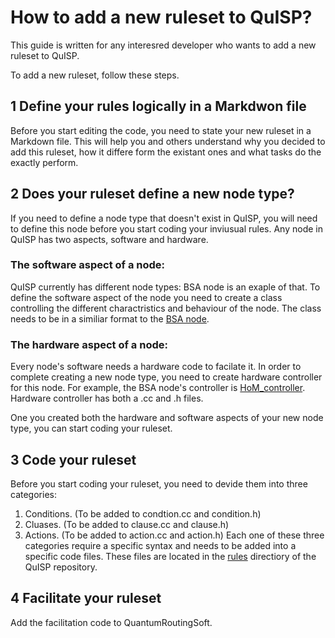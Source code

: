 # How to add a new ruleset to QuISP?

This guide is written for any interesred developer who wants to add a new ruleset to QuISP.

To add a new ruleset, follow these steps.

## 1 Define your rules logically in a Markdwon file
Before you start editing the code, you need to state your new ruleset in a Markdown file. This will help you and others understand why you decided to add this ruleset, how it differe form the existant ones and what tasks do the exactly perform.


## 2 Does your ruleset define a new node type?
If you need to define a node type that doesn't exist in QuISP, you will need to define this node before you start coding your inviusual rules.
Any node in QuISP has two aspects, software and hardware.
### The software aspect of a node:
QuISP currently has different node types: BSA node is an exaple of that. 
To define the software aspect of the node you need to create a class controlling the different charactristics and behaviour of the node. The class needs to be in a similiar format to the [BSA node](https://github.com/sfc-aqua/quisp/blob/master/quisp/modules/BellStateAnalyzer.cc).

### The hardware aspect of a node:
Every node's software needs a hardware code to facilate it. In order to complete creating a new node type, you need to create hardware controller for this node. 
For example, the BSA node's controller is [HoM_controller](https://github.com/sfc-aqua/quisp/blob/master/quisp/modules/HoM_Controller.cc). Hardware controller has both a .cc and .h files.

One you created both the hardware and software aspects of your new node type, you can start coding your ruleset.

## 3 Code your ruleset
Before you start coding your ruleset, you need to devide them into three categories:
1. Conditions. (To be added to condtion.cc and condition.h)
2. Cluases. (To be added to clause.cc and clause.h)
3. Actions. (To be added to action.cc and action.h)
Each one of these three categories require a specific syntax and needs to be added into a specific code files. These files are located in the [rules](https://github.com/sfc-aqua/quisp/tree/master/quisp/rules) directiory of the QuISP repository.

## 4 Facilitate your ruleset
Add the facilitation code to QuantumRoutingSoft.
